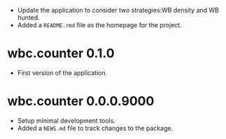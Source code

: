 
* Update the application to consider two strategies:WB density and WB
    hunted.
* Added a `README.rmd` file as the homepage for the project.

# wbc.counter 0.1.0

* First version of the application.

# wbc.counter 0.0.0.9000

* Setup minimal development tools.
* Added a `NEWS.md` file to track changes to the package.
